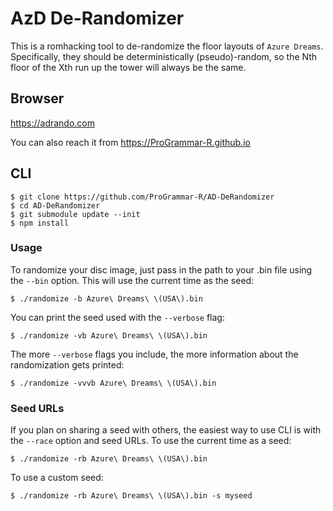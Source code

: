 # AzD De-Randomizer

This is a romhacking tool to de-randomize the floor layouts of `Azure Dreams`. Specifically, they should be
deterministically (pseudo)-random, so the Nth floor of the Xth run up the tower will always be the same.

## Browser

https://adrando.com

You can also reach it from https://ProGrammar-R.github.io

## CLI

```shell
$ git clone https://github.com/ProGrammar-R/AD-DeRandomizer
$ cd AD-DeRandomizer
$ git submodule update --init
$ npm install
```

### Usage

To randomize your disc image, just pass in the path to your .bin file using the
`--bin` option. This will use the current time as the seed:

```shell
$ ./randomize -b Azure\ Dreams\ \(USA\).bin
```

You can print the seed used with the `--verbose` flag:

```shell
$ ./randomize -vb Azure\ Dreams\ \(USA\).bin
```

The more `--verbose` flags you include, the more information about the
randomization gets printed:

```shell
$ ./randomize -vvvb Azure\ Dreams\ \(USA\).bin
```

### Seed URLs

If you plan on sharing a seed with others, the easiest way to use CLI is with
the `--race` option and seed URLs. To use the current time as a seed:

```shell
$ ./randomize -rb Azure\ Dreams\ \(USA\).bin
```

To use a custom seed:

```shell
$ ./randomize -rb Azure\ Dreams\ \(USA\).bin -s myseed
```

